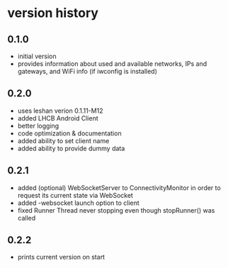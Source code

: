 # version history

## 0.1.0
* initial version
* provides information about used and available networks, IPs and gateways, and WiFi info (if iwconfig is installed)

## 0.2.0
* uses leshan verion 0.1.11-M12
* added LHCB Android Client
* better logging
* code optimization & documentation
* added ability to set client name
* added ability to provide dummy data

## 0.2.1
* added (optional) WebSocketServer to ConnectivityMonitor in order to request its current state via WebSocket
* added -websocket launch option to client
* fixed Runner Thread never stopping even though stopRunner() was called

## 0.2.2
* prints current version on start